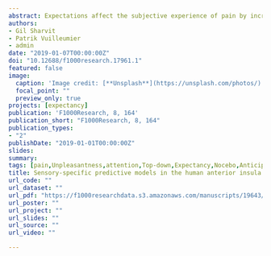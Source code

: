 ```yaml
---
abstract: Expectations affect the subjective experience of pain by increasing sensitivity to noxious events, an effect underlain by brain regions such as the insula. However, it has been debated whether these neural processes operate on pain-specific information or on more general signals encoding expectation of unpleasant events. To dissociate these possibilities, two independent studies (Sharvit et al., 2018, Pain; Fazeli and Büchel, 2018, J. Neurosci) implemented a cross-modal expectancy paradigm, testing whether responses to pain could also be modulated by the expectation of similarly unpleasant, but painless, events. Despite their differences, the two studies report remarkably convergent (and in some cases complementary) findings. First, the middle-anterior insula response to noxious stimuli is modulated only by expectancy of pain but not of painless adverse events, suggesting coding of pain-specific information. Second, sub-portions of the middle-anterior insula mediate different aspects of pain predictive coding, related to expectancy and prediction error. Third, complementary expectancy effects are also observed for other negative experiences (i.e., disgust), suggesting that the insular cortex holds prospective models of a wide range of events concerning their sensory-specific features. Taken together, these studies have strong theoretical implications on the functional properties of the insular cortex.
authors:
- Gil Sharvit
- Patrik Vuilleumier
- admin
date: "2019-01-07T00:00:00Z"
doi: "10.12688/f1000research.17961.1"
featured: false
image: 
  caption: 'Image credit: [**Unsplash**](https://unsplash.com/photos/)'
  focal_point: ""
  preview_only: true
projects: [expectancy]
publication: 'F1000Research, 8, 164'
publication_short: "F1000Research, 8, 164"
publication_types:
- "2"
publishDate: "2019-01-01T00:00:00Z"
slides: 
summary:
tags: [pain,Unpleasantness,attention,Top-down,Expectancy,Nocebo,Anticipation,Bayesian Coding,Insula]
title: Sensory-specific predictive models in the human anterior insula
url_code: ""
url_dataset: ""
url_pdf: "https://f1000researchdata.s3.amazonaws.com/manuscripts/19643/dd1de68f-637e-4d42-bf56-546e1b055292_17961_-_corrado_corradi-dellacqua.pdf"
url_poster: ""
url_project: ""
url_slides: ""
url_source: ""
url_video: ""

---
```

